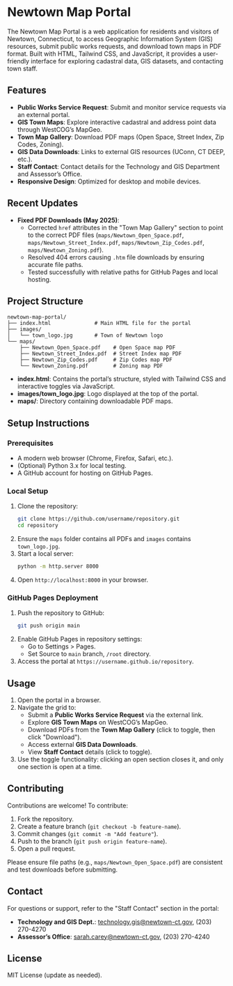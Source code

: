 # Newtown Map Portal

The Newtown Map Portal is a web application for residents and visitors of Newtown, Connecticut, to access Geographic Information System (GIS) resources, submit public works requests, and download town maps in PDF format. Built with HTML, Tailwind CSS, and JavaScript, it provides a user-friendly interface for exploring cadastral data, GIS datasets, and contacting town staff.

## Features

- **Public Works Service Request**: Submit and monitor service requests via an external portal.
- **GIS Town Maps**: Explore interactive cadastral and address point data through WestCOG’s MapGeo.
- **Town Map Gallery**: Download PDF maps (Open Space, Street Index, Zip Codes, Zoning).
- **GIS Data Downloads**: Links to external GIS resources (UConn, CT DEEP, etc.).
- **Staff Contact**: Contact details for the Technology and GIS Department and Assessor’s Office.
- **Responsive Design**: Optimized for desktop and mobile devices.

## Recent Updates

- **Fixed PDF Downloads (May 2025)**:
  - Corrected `href` attributes in the "Town Map Gallery" section to point to the correct PDF files (`maps/Newtown_Open_Space.pdf`, `maps/Newtown_Street_Index.pdf`, `maps/Newtown_Zip_Codes.pdf`, `maps/Newtown_Zoning.pdf`).
  - Resolved 404 errors causing `.htm` file downloads by ensuring accurate file paths.
  - Tested successfully with relative paths for GitHub Pages and local hosting.

## Project Structure

```
newtown-map-portal/
├── index.html              # Main HTML file for the portal
├── images/
│   └── town_logo.jpg       # Town of Newtown logo
└── maps/
    ├── Newtown_Open_Space.pdf    # Open Space map PDF
    ├── Newtown_Street_Index.pdf  # Street Index map PDF
    ├── Newtown_Zip_Codes.pdf     # Zip Codes map PDF
    └── Newtown_Zoning.pdf        # Zoning map PDF
```

- **index.html**: Contains the portal’s structure, styled with Tailwind CSS and interactive toggles via JavaScript.
- **images/town_logo.jpg**: Logo displayed at the top of the portal.
- **maps/**: Directory containing downloadable PDF maps.

## Setup Instructions

### Prerequisites
- A modern web browser (Chrome, Firefox, Safari, etc.).
- (Optional) Python 3.x for local testing.
- A GitHub account for hosting on GitHub Pages.

### Local Setup
1. Clone the repository:
   ```bash
   git clone https://github.com/username/repository.git
   cd repository
   ```
2. Ensure the `maps` folder contains all PDFs and `images` contains `town_logo.jpg`.
3. Start a local server:
   ```bash
   python -m http.server 8000
   ```
4. Open `http://localhost:8000` in your browser.

### GitHub Pages Deployment
1. Push the repository to GitHub:
   ```bash
   git push origin main
   ```
2. Enable GitHub Pages in repository settings:
   - Go to Settings > Pages.
   - Set Source to `main` branch, `/root` directory.
3. Access the portal at `https://username.github.io/repository`.

## Usage

1. Open the portal in a browser.
2. Navigate the grid to:
   - Submit a **Public Works Service Request** via the external link.
   - Explore **GIS Town Maps** on WestCOG’s MapGeo.
   - Download PDFs from the **Town Map Gallery** (click to toggle, then click "Download").
   - Access external **GIS Data Downloads**.
   - View **Staff Contact** details (click to toggle).
3. Use the toggle functionality: clicking an open section closes it, and only one section is open at a time.

## Contributing

Contributions are welcome! To contribute:
1. Fork the repository.
2. Create a feature branch (`git checkout -b feature-name`).
3. Commit changes (`git commit -m "Add feature"`).
4. Push to the branch (`git push origin feature-name`).
5. Open a pull request.

Please ensure file paths (e.g., `maps/Newtown_Open_Space.pdf`) are consistent and test downloads before submitting.

## Contact

For questions or support, refer to the "Staff Contact" section in the portal:
- **Technology and GIS Dept.**: technology.gis@newtown-ct.gov, (203) 270-4270
- **Assessor’s Office**: sarah.carey@newtown-ct.gov, (203) 270-4240

## License

MIT License (update as needed).
